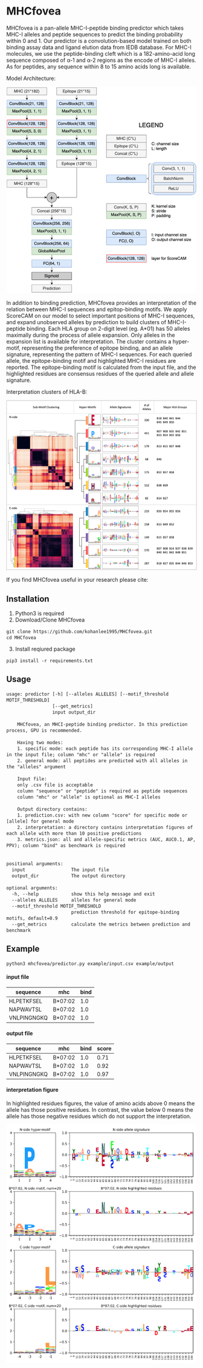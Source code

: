 # MHCfovea

MHCfovea is a pan-allele MHC-I-peptide binding predictor which takes MHC-I alleles and peptide sequences to predict the binding probability within 0 and 1. Our predictor is a convolution-based model trained on both binding assay data and ligand elution data from IEDB database. For MHC-I molecules, we use the peptide-binding cleft which is a 182-amino-acid long sequence composed of α-1 and α-2 regions as the encode of MHC-I alleles. As for peptides, any sequence within 8 to 15 amino acids long is available.

Model Architecture:

<p align="center"><img src="figures/model_architecture.png" alt="" width="600"></p>


In addition to binding prediction, MHCfovea provides an interpretation of the relation between MHC-I sequences and epitop-binding motifs. We apply ScoreCAM on our model to select important positions of MHC-I sequences, and expand unobserved alleles by prediction to build clusters of MHC-I-peptide binding. Each HLA group on 2-digit level (eg. A*01) has 50 alleles maximally during the process of allele expansion. Only alleles in the expansion list is available for interpretation. The cluster contains a hyper-motif, representing the preference of epitope binding, and an allele signature, representing the pattern of MHC-I sequences. For each queried allele, the epitope-binding motif and highlighted MHC-I residues are reported. The epitope-binding motif is calculated from the input file, and the highlighted residues are consensus residues of the queried allele and allele signature.

Interpretation clusters of HLA-B:

<p align="center"><img src="figures/interpretation_hla_b.png" alt="" width="600"></p>

If you find MHCfovea useful in your research please cite:


## Installation
1. Python3 is required
2. Download/Clone MHCfovea
```
git clone https://github.com/kohanlee1995/MHCfovea.git
cd MHCfovea
```
3. Install reqiured package
```
pip3 install -r requirements.txt
```

## Usage
```
usage: predictor [-h] [--alleles ALLELES] [--motif_threshold MOTIF_THRESHOLD]
                 [--get_metrics]
                 input output_dir

    MHCfovea, an MHCI-peptide binding predictor. In this prediction process, GPU is recommended.

    Having two modes:
    1. specific mode: each peptide has its corresponding MHC-I allele in the input file; column "mhc" or "allele" is required
    2. general mode: all peptides are predicted with all alleles in the "alleles" argument

    Input file:
    only .csv file is acceptable
    column "sequence" or "peptide" is required as peptide sequences
    column "mhc" or "allele" is optional as MHC-I alleles

    Output directory contains:
    1. prediction.csv: with new column "score" for specific mode or [allele] for general mode
    2. interpretation: a directory contains interpretation figures of each allele with more than 10 positive predictions
    3. metrics.json: all and allele-specific metrics (AUC, AUC0.1, AP, PPV); column "bind" as benchmark is required


positional arguments:
  input                 The input file
  output_dir            The output directory

optional arguments:
  -h, --help            show this help message and exit
  --alleles ALLELES     alleles for general mode
  --motif_threshold MOTIF_THRESHOLD
                        prediction threshold for epitope-binding motifs, default=0.9
  --get_metrics         calculate the metrics between prediction and benchmark
```


## Example

```
python3 mhcfovea/predictor.py example/input.csv example/output
```

#### input file

| sequence | mhc | bind |
|---|---|---|
| HLPETKFSEL | B*07:02 | 1.0 |
| NAPWAVTSL | B*07:02 | 1.0 |
| VNLPINGNGKQ | B*07:02 | 1.0 |

#### output file

| sequence | mhc | bind | score |
|---|---|---|---|
| HLPETKFSEL | B*07:02 | 1.0 | 0.71 |
| NAPWAVTSL | B*07:02 | 1.0 | 0.92 |
| VNLPINGNGKQ | B*07:02 | 1.0 | 0.97 |

#### interpretation figure
In highlighted residues figures, the value of amino acids above 0 means the allele has those positive residues. In contrast, the value below 0 means the allele has  those negative residues which do not support the interpretation.

<p align="center"><img src="example/output/interpretation/B0702.png" alt="" width="600"></p>
